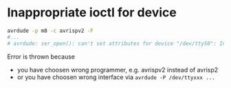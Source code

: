 # Inappropriate ioctl for device

```bash
avrdude -p m8 -c avrispv2 -F
#...
# avrdude: ser_open(): can't set attributes for device "/dev/ttyS0": Inappropriate ioctl for device
```

Error is thrown because 
- you have choosen wrong programmer, e.g. avrispv2 instead of avrisp2
- or you have choosen wrong interface via `avrdude -P /dev/ttyxxx ...`

